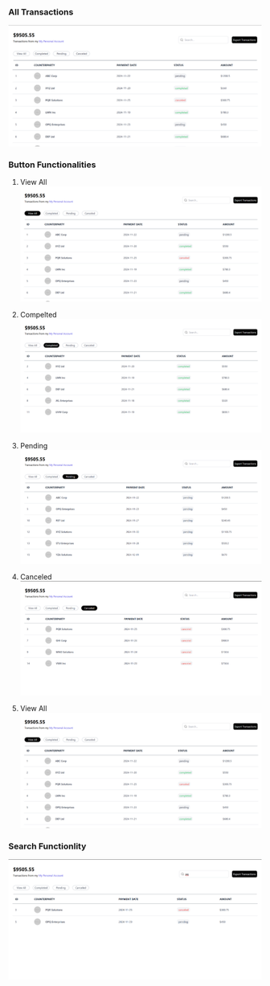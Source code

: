 ### All Transactions

![All Transactions](/screenshots/ss1.png)

### Button Functionalities

1. View All ![View All](/screenshots/ss2.png)

2. Compelted ![Compelted](/screenshots/ss3.png)

3. Pending ![Pending ](/screenshots/ss4.png)

4. Canceled ![Canceled](/screenshots/ss5.png)

5. View All ![View All](/screenshots/ss2.png)

### Search Functionlity

![View All](/screenshots/ss6.png)
